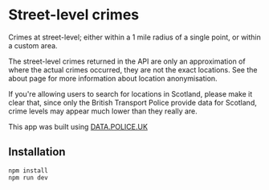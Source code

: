# Street-level crimes

Crimes at street-level; either within a 1 mile radius of a single point, or within a custom area.

The street-level crimes returned in the API are only an approximation of where the actual crimes occurred, they are not the exact locations. See the about page for more information about location anonymisation.

If you're allowing users to search for locations in Scotland, please make it clear that, since only the British Transport Police provide data for Scotland, crime levels may appear much lower than they really are.

This app was built using [DATA.POLICE.UK](https://data.police.uk/docs/method/crime-street/)

## Installation

```
npm install
npm run dev
```

